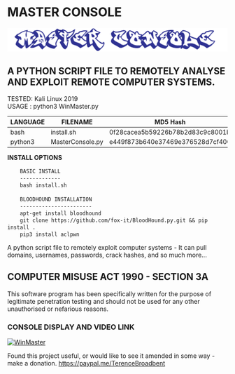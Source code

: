 # MASTER CONSOLE
![Screenshot](picture0.png)
## A PYTHON SCRIPT FILE TO REMOTELY ANALYSE AND EXPLOIT REMOTE COMPUTER SYSTEMS.

TESTED: Kali Linux 2019 <br>
USAGE : python3 WinMaster.py

| LANGUAGE  | FILENAME         | MD5 Hash                         | Version          |
|------     |------            | -------                          | ----             |
| bash      | install.sh       | 0f28cacea5b59226b78b2d83c9c8001b | Pr0J3CT_M@k30V3r |
| python3   | MasterConsole.py | e449f873b640e37469e376528d7cf400 | Pr0J3CT_M@k30V3r |

**INSTALL OPTIONS**

        BASIC INSTALL
        -------------
        bash install.sh

        BLOODHOUND INSTALLATION
        -----------------------
        apt-get install bloodhound
        git clone https://github.com/fox-it/BloodHound.py.git && pip install .
        pip3 install aclpwn
     	              
A python script file to remotely exploit computer systems - It can pull domains, usernames, passwords, crack hashes, and so much more...

## COMPUTER MISUSE ACT 1990 - SECTION 3A
This software program has been specifically written for the purpose of legitimate penetration testing and should not be used for any other unauthorised or nefarious reasons.

### CONSOLE DISPLAY AND VIDEO LINK
[![WinMaster](https://github.com/BroadbentT/WIN-MASTER/blob/master/picture1.png)](https://youtu.be/6kbGW_IIq2A "MasterConsole")

Found this project useful, or would like to see it amended in some way - make a donation.
https://paypal.me/TerenceBroadbent
